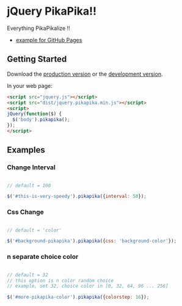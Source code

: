 # jQuery PikaPika!!

Everything PikaPikalize !!

- [example for GitHub Pages](http://esehara.github.io/jquery-pikapika/)

## Getting Started

Download the [production version][min] or the [development version][max].

[min]: https://raw.githubusercontent.com/esehara/jquery-pikapika/master/dist/jquery.jquery-rainbow.min.js
[max]: https://raw.githubusercontent.com/esehara/jquery-pikapika/master/dist/jquery.jquery-rainbow.js

In your web page:

```html
<script src="jquery.js"></script>
<script src="dist/jquery.pikapika.min.js"></script>
<script>
jQuery(function($) {
  $('body').pikapika();
});
</script>
```

## Examples

### Change Interval


```javascript

// default = 100

$('#this-is-very-speedy').pikapika({interval: 50});
```

### Css Change

```javascript

// default = 'color'

$('#background-pikapika').pikapika({css: 'background-color'});
```

### n separate choice color

```javascript

// default = 32
// this option is n color random choice
// example, set 32, choice color in [0, 32, 64, 96 ... 256]

$('#more-pikapika-color').pikapika({colorstep: 16});
```
